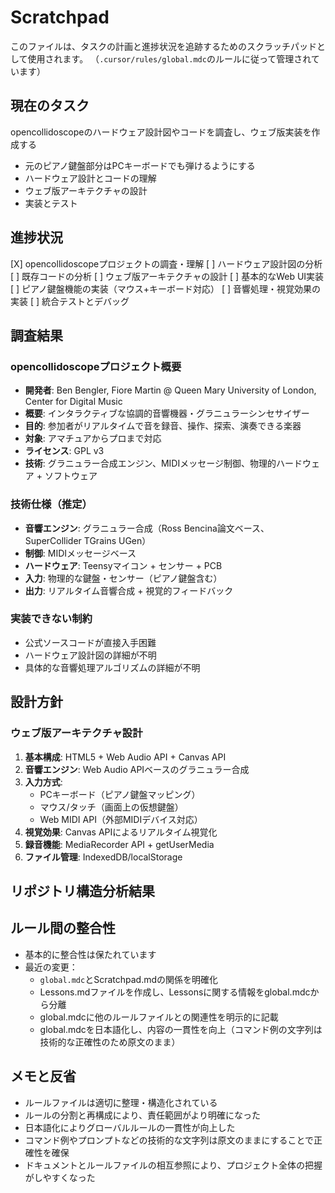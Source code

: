 # Scratchpad

このファイルは、タスクの計画と進捗状況を追跡するためのスクラッチパッドとして使用されます。
（`.cursor/rules/global.mdc`のルールに従って管理されています）

## 現在のタスク

opencollidoscopeのハードウェア設計図やコードを調査し、ウェブ版実装を作成する
- 元のピアノ鍵盤部分はPCキーボードでも弾けるようにする
- ハードウェア設計とコードの理解
- ウェブ版アーキテクチャの設計
- 実装とテスト

## 進捗状況

[X] opencollidoscopeプロジェクトの調査・理解
[ ] ハードウェア設計図の分析
[ ] 既存コードの分析
[ ] ウェブ版アーキテクチャの設計
[ ] 基本的なWeb UI実装
[ ] ピアノ鍵盤機能の実装（マウス+キーボード対応）
[ ] 音響処理・視覚効果の実装
[ ] 統合テストとデバッグ

## 調査結果

### opencollidoscopeプロジェクト概要
- **開発者**: Ben Bengler, Fiore Martin @ Queen Mary University of London, Center for Digital Music
- **概要**: インタラクティブな協調的音響機器・グラニュラーシンセサイザー
- **目的**: 参加者がリアルタイムで音を録音、操作、探索、演奏できる楽器
- **対象**: アマチュアからプロまで対応
- **ライセンス**: GPL v3
- **技術**: グラニュラー合成エンジン、MIDIメッセージ制御、物理的ハードウェア + ソフトウェア

### 技術仕様（推定）
- **音響エンジン**: グラニュラー合成（Ross Bencina論文ベース、SuperCollider TGrains UGen）
- **制御**: MIDIメッセージベース
- **ハードウェア**: Teensyマイコン + センサー + PCB
- **入力**: 物理的な鍵盤・センサー（ピアノ鍵盤含む）
- **出力**: リアルタイム音響合成 + 視覚的フィードバック

### 実装できない制約
- 公式ソースコードが直接入手困難
- ハードウェア設計図の詳細が不明
- 具体的な音響処理アルゴリズムの詳細が不明

## 設計方針

### ウェブ版アーキテクチャ設計
1. **基本構成**: HTML5 + Web Audio API + Canvas API
2. **音響エンジン**: Web Audio APIベースのグラニュラー合成
3. **入力方式**: 
   - PCキーボード（ピアノ鍵盤マッピング）
   - マウス/タッチ（画面上の仮想鍵盤）
   - Web MIDI API（外部MIDIデバイス対応）
4. **視覚効果**: Canvas APIによるリアルタイム視覚化
5. **録音機能**: MediaRecorder API + getUserMedia
6. **ファイル管理**: IndexedDB/localStorage

## リポジトリ構造分析結果

## ルール間の整合性

- 基本的に整合性は保たれています
- 最近の変更：
  - `global.mdc`とScratchpad.mdの関係を明確化
  - Lessons.mdファイルを作成し、Lessonsに関する情報をglobal.mdcから分離
  - global.mdcに他のルールファイルとの関連性を明示的に記載
  - global.mdcを日本語化し、内容の一貫性を向上（コマンド例の文字列は技術的な正確性のため原文のまま）

## メモと反省

- ルールファイルは適切に整理・構造化されている
- ルールの分割と再構成により、責任範囲がより明確になった
- 日本語化によりグローバルルールの一貫性が向上した
- コマンド例やプロンプトなどの技術的な文字列は原文のままにすることで正確性を確保
- ドキュメントとルールファイルの相互参照により、プロジェクト全体の把握がしやすくなった
